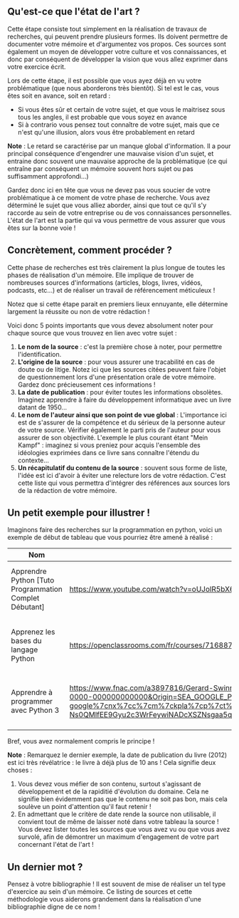 ## Qu'est-ce que l'état de l'art ?

Cette étape consiste tout simplement en la réalisation de travaux de recherches, qui peuvent prendre plusieurs formes. Ils doivent permettre de documenter votre mémoire et d'argumentez vos propos. Ces sources sont également un moyen de développer votre culture et vos connaissances, et donc par conséquent de développer la vision que vous allez exprimer dans votre exercice écrit.

Lors de cette étape, il est possible que vous ayez déjà en vu votre problématique (que nous aborderons très bientôt). Si tel est le cas, vous êtes soit en avance, soit en retard :

- Si vous êtes sûr et certain de votre sujet, et que vous le maitrisez sous tous les angles, il est probable que vous soyez en avance
- Si à contrario vous pensez tout connaître de votre sujet, mais que ce n'est qu'une illusion, alors vous être probablement en retard

**Note** : Le retard se caractérise par un manque global d'information. Il a pour principal conséquence d'engendrer une mauvaise vision d'un sujet, et entraine donc souvent une mauvaise approche de la problématique (ce qui entraîne par conséquent un mémoire souvent hors sujet ou pas suffisamment approfondi...)

Gardez donc ici en tête que vous ne devez pas vous soucier de votre problématique à ce moment de votre phase de recherche. Vous avez déterminé le sujet que vous alliez aborder, ainsi que tout ce qu'il s'y raccorde au sein de votre entreprise ou de vos connaissances personnelles. L'état de l'art est la partie qui va vous permettre de vous assurer que vous êtes sur la bonne voie !

## Concrètement, comment procéder ?

Cette phase de recherches est très clairement la plus longue de toutes les phases de réalisation d'un mémoire. Elle implique de trouver de nombreuses sources d'informations (articles, blogs, livres, vidéos, podcasts, etc...) et de réaliser un travail de référencement méticuleux !

Notez que si cette étape parait en premiers lieux ennuyante, elle détermine largement la réussite ou non de votre rédaction !

Voici donc 5 points importants que vous devez absolument noter pour chaque source que vous trouvez en lien avec votre sujet : 

1. **Le nom de la source** : c'est la première chose à noter, pour permettre l'identification.
2. **L'origine de la source** : pour vous assurer une tracabilité en cas de doute ou de litige. Notez ici que les sources citées peuvent faire l'objet de questionnement lors d'une présentation orale de votre mémoire. Gardez donc précieusement ces informations !
3. **La date de publication** : pour éviter toutes les informations obsolètes. Imaginez apprendre à faire du développement informatique avec un livre datant de 1950...
4. **Le nom de l'auteur ainsi que son point de vue global** : L'importance ici est de s'assurer de la compétence et du sérieux de la personne auteur de votre source. Vérifier également le parti pris de l'auteur pour vous assurer de son objectivité. L'exemple le plus courant étant "Mein Kampf" : imaginez si vous preniez pour acquis l'ensemble des idéologies exprimées dans ce livre sans connaître l'étendu du contexte...
5. **Un récapitulatif du contenu de la source** : souvent sous forme de liste, l'idée est ici d'avoir à éviter une relecture lors de votre rédaction. C'est cette liste qui vous permettra d'intégrer des références aux sources lors de la rédaction de votre mémoire.

## Un petit exemple pour illustrer !

Imaginons faire des recherches sur la programmation en python, voici un exemple de début de tableau que vous pourriez être amené à réalisé :

| Nom | Origine | Date publi | Auteur | Contenu |
|-----|-----|-----|-----|-----|
| Apprendre Python [Tuto Programmation Complet Débutant] | https://www.youtube.com/watch?v=oUJolR5bX6g | 2021 | CodeAvecJonathan | contenu 1, contenu 2, contenu 3, etc... |
| Apprenez les bases du langage Python | https://openclassrooms.com/fr/courses/7168871-apprenez-les-bases-du-langage-python | 12/09/2023 | OpenClassrooms | contenu 1, contenu 2, contenu 3, etc... |
| Apprendre à programmer avec Python 3 | https://www.fnac.com/a3897816/Gerard-Swinnen-Apprendre-a-programmer-avec-Python-3?oref=00000000-0000-0000-0000-000000000000&Origin=SEA_GOOGLE_PLA_BOOKS&esl-k=sem-google%7cnx%7cc%7cm%7ckpla%7cp%7ct%7cdc%7ca%7cg20111491090&gclid=CjwKCAjw69moBhBgEiwAUFCx2LtIWtvXLYtI2-Ns0QMlfEE9Gyu2c3WrFeywiNADcXSZNsgaa5qYPBoCyIYQAvD_BwE&gclsrc=aw.ds | 02/02/2012 | Gérard Swinnen | contenu 1, contenu 2, contenu 3, etc... |


Bref, vous avez normalement compris le principe !

**Note** : Remarquez le dernier exemple, la date de publication du livre (2012) est ici très révélatrice : le livre à déjà plus de 10 ans ! Cela signifie deux choses :

1. Vous devez vous méfier de son contenu, surtout s'agissant de développement et de la rapiditié d'évolution du domaine. Cela ne signifie bien évidemment pas que le contenu ne soit pas bon, mais cela soulève un point d'attention qu'il faut retenir !
2. En admettant que le critère de date rende la source non utilisable, il convient tout de même de laisser noté dans votre tableau la source ! Vous devez lister toutes les sources que vous avez vu ou que vous avez survolé, afin de démontrer un maximum d'engagement de votre part concernant l'état de l'art !

## Un dernier mot ?

Pensez à votre bibliographie ! Il est souvent de mise de réaliser un tel type d'exercice au sein d'un mémoire. Ce listing de sources et cette méthodologie vous aiderons grandement dans la réalisation d'une bibliographie digne de ce nom !